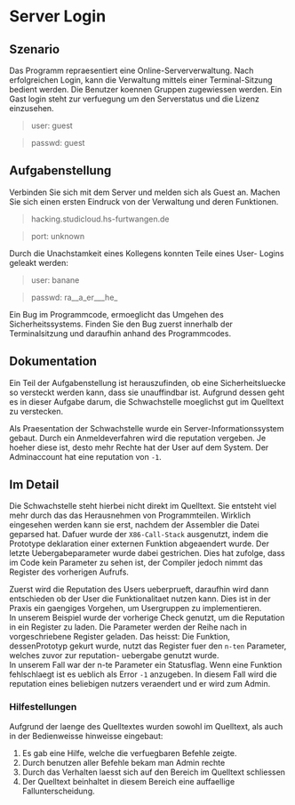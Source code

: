 # Server Login
## Szenario

Das Programm repraesentiert eine Online-Serververwaltung. Nach erfolgreichen 
Login, kann die Verwaltung mittels einer Terminal-Sitzung bedient werden.
Die Benutzer koennen Gruppen zugewiessen werden.
Ein Gast login steht zur verfuegung um den Serverstatus und die Lizenz 
einzusehen.

> user: 	guest

> passwd:	guest

## Aufgabenstellung

Verbinden Sie sich mit dem Server und melden sich als Guest an. Machen Sie sich
einen ersten Eindruck von der Verwaltung und deren Funktionen.

> hacking.studicloud.hs-furtwangen.de

> port: unknown


Durch die Unachstamkeit eines Kollegens konnten Teile eines User-
Logins geleakt werden:

> user:		banane

> passwd:	ra\_\_a\_er\_\_\_he\_

Ein Bug im Programmcode, ermoeglicht das Umgehen des Sicherheitssystems.
Finden Sie den Bug zuerst innerhalb der Terminalsitzung und daraufhin anhand
des Programmcodes.

## Dokumentation
Ein Teil der Aufgabenstellung ist herauszufinden, ob eine Sicherheitsluecke so
versteckt werden kann, dass sie unauffindbar ist. Aufgrund dessen geht es in
dieser Aufgabe darum, die Schwachstelle moeglichst gut im Quelltext zu 
verstecken.

Als Praesentation der Schwachstelle wurde ein Server-Informationssystem gebaut. 
Durch ein Anmeldeverfahren wird die reputation vergeben. Je hoeher diese ist,
desto mehr Rechte hat der User auf dem System. Der Adminaccount hat eine
reputation von `-1`.


## Im Detail
Die Schwachstelle steht hierbei nicht direkt im Quelltext. Sie entsteht viel
mehr durch das das Herausnehmen von Programmteilen. Wirklich eingesehen werden
kann sie erst, nachdem der Assembler die Datei geparsed hat. Dafuer wurde der
`X86-Call-Stack` ausgenutzt, indem die Prototype deklaration einer externen
Funktion abgeaendert wurde. Der letzte Uebergabeparameter wurde dabei 
gestrichen. Dies hat zufolge, dass im Code kein Parameter zu sehen ist,
der Compiler jedoch nimmt das Register des vorherigen Aufrufs.

Zuerst wird die Reputation des Users ueberprueft, daraufhin wird dann 
entschieden ob der User die Funktionalitaet nutzen kann. Dies ist in der Praxis
ein gaengiges Vorgehen, um Usergruppen zu implementieren.  
In unserem Beispiel wurde der vorherige Check genutzt, um die Reputation in ein
Register zu laden. Die Parameter werden der Reihe nach in vorgeschriebene 
Register geladen. Das heisst: Die Funktion, dessenPrototyp gekurt wurde, 
nutzt das Register fuer den `n-ten` Parameter, welches zuvor zur reputation-
uebergabe genutzt wurde.  
In unserem Fall war der n-te Parameter ein Statusflag. Wenn eine Funktion
fehlschlaegt ist es ueblich als Error `-1` anzugeben. In diesem Fall wird die
reputation eines beliebigen nutzers veraendert und er wird zum Admin.

### Hilfestellungen
Aufgrund der laenge des Quelltextes wurden sowohl im Quelltext, als auch in der
Bedienweisse hinweisse eingebaut:

1. Es gab eine Hilfe, welche die verfuegbaren Befehle zeigte.
1. Durch benutzen aller Befehle bekam man Admin rechte
1. Durch das Verhalten laesst sich auf den Bereich im Quelltext schliessen
1. Der Quelltext beinhaltet in diesem Bereich eine auffaellige 
Fallunterscheidung.
